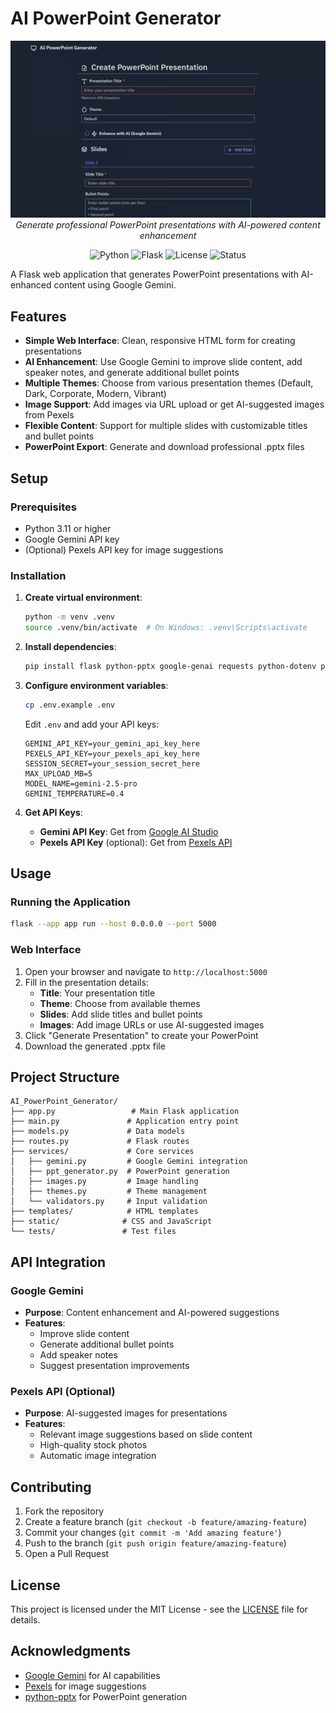 # AI PowerPoint Generator

<div align="center">
  <img src="assets/ppt.png" alt="AI PowerPoint Generator Demo" width="600"/>
  <br>
  <em>Generate professional PowerPoint presentations with AI-powered content enhancement</em>
</div>

<div align="center">
  
  ![Python](https://img.shields.io/badge/Python-3.11+-blue.svg)
  ![Flask](https://img.shields.io/badge/Flask-2.0+-green.svg)
  ![License](https://img.shields.io/badge/License-MIT-yellow.svg)
  ![Status](https://img.shields.io/badge/Status-Active-brightgreen.svg)
  
</div>

A Flask web application that generates PowerPoint presentations with AI-enhanced content using Google Gemini.

## Features

- **Simple Web Interface**: Clean, responsive HTML form for creating presentations
- **AI Enhancement**: Use Google Gemini to improve slide content, add speaker notes, and generate additional bullet points
- **Multiple Themes**: Choose from various presentation themes (Default, Dark, Corporate, Modern, Vibrant)
- **Image Support**: Add images via URL upload or get AI-suggested images from Pexels
- **Flexible Content**: Support for multiple slides with customizable titles and bullet points
- **PowerPoint Export**: Generate and download professional .pptx files

## Setup

### Prerequisites

- Python 3.11 or higher
- Google Gemini API key
- (Optional) Pexels API key for image suggestions

### Installation

1. **Create virtual environment**:
   ```bash
   python -m venv .venv
   source .venv/bin/activate  # On Windows: .venv\Scripts\activate
   ```

2. **Install dependencies**:
   ```bash
   pip install flask python-pptx google-genai requests python-dotenv pytest
   ```

3. **Configure environment variables**:
   ```bash
   cp .env.example .env
   ```
   
   Edit `.env` and add your API keys:
   ```
   GEMINI_API_KEY=your_gemini_api_key_here
   PEXELS_API_KEY=your_pexels_api_key_here
   SESSION_SECRET=your_session_secret_here
   MAX_UPLOAD_MB=5
   MODEL_NAME=gemini-2.5-pro
   GEMINI_TEMPERATURE=0.4
   ```

4. **Get API Keys**:
   - **Gemini API Key**: Get from [Google AI Studio](https://aistudio.google.com/app/apikey)
   - **Pexels API Key** (optional): Get from [Pexels API](https://www.pexels.com/api/)

## Usage

### Running the Application

```bash
flask --app app run --host 0.0.0.0 --port 5000
```

### Web Interface

1. Open your browser and navigate to `http://localhost:5000`
2. Fill in the presentation details:
   - **Title**: Your presentation title
   - **Theme**: Choose from available themes
   - **Slides**: Add slide titles and bullet points
   - **Images**: Add image URLs or use AI-suggested images
3. Click "Generate Presentation" to create your PowerPoint
4. Download the generated .pptx file

## Project Structure

```
AI_PowerPoint_Generator/
├── app.py                 # Main Flask application
├── main.py               # Application entry point
├── models.py             # Data models
├── routes.py             # Flask routes
├── services/             # Core services
│   ├── gemini.py         # Google Gemini integration
│   ├── ppt_generator.py  # PowerPoint generation
│   ├── images.py         # Image handling
│   ├── themes.py         # Theme management
│   └── validators.py     # Input validation
├── templates/            # HTML templates
├── static/              # CSS and JavaScript
└── tests/               # Test files
```

## API Integration

### Google Gemini
- **Purpose**: Content enhancement and AI-powered suggestions
- **Features**: 
  - Improve slide content
  - Generate additional bullet points
  - Add speaker notes
  - Suggest presentation improvements

### Pexels API (Optional)
- **Purpose**: AI-suggested images for presentations
- **Features**: 
  - Relevant image suggestions based on slide content
  - High-quality stock photos
  - Automatic image integration

## Contributing

1. Fork the repository
2. Create a feature branch (`git checkout -b feature/amazing-feature`)
3. Commit your changes (`git commit -m 'Add amazing feature'`)
4. Push to the branch (`git push origin feature/amazing-feature`)
5. Open a Pull Request

## License

This project is licensed under the MIT License - see the [LICENSE](LICENSE) file for details.

## Acknowledgments

- [Google Gemini](https://aistudio.google.com/) for AI capabilities
- [Pexels](https://www.pexels.com/) for image suggestions
- [python-pptx](https://python-pptx.readthedocs.io/) for PowerPoint generation
